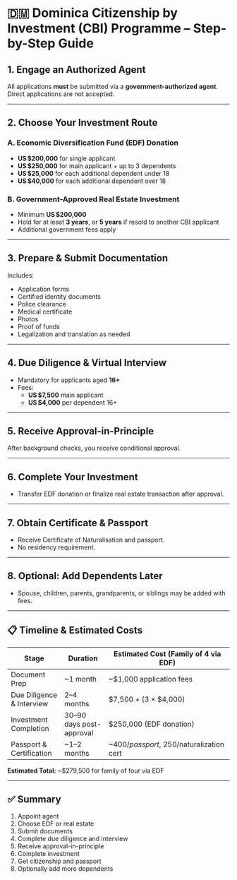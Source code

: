
# 🇩🇲 Dominica Citizenship by Investment (CBI) Programme – Step-by-Step Guide

## 1. Engage an Authorized Agent
All applications **must** be submitted via a **government-authorized agent**. Direct applications are not accepted.

---

## 2. Choose Your Investment Route

### A. Economic Diversification Fund (EDF) Donation
- **US $200,000** for single applicant  
- **US $250,000** for main applicant + up to 3 dependents  
- **US $25,000** for each additional dependent under 18  
- **US $40,000** for each additional dependent over 18

### B. Government-Approved Real Estate Investment
- Minimum **US $200,000**  
- Hold for at least **3 years**, or **5 years** if resold to another CBI applicant  
- Additional government fees apply

---

## 3. Prepare & Submit Documentation
Includes:
- Application forms
- Certified identity documents
- Police clearance
- Medical certificate
- Photos
- Proof of funds
- Legalization and translation as needed

---

## 4. Due Diligence & Virtual Interview
- Mandatory for applicants aged **16+**
- Fees:
  - **US $7,500** main applicant
  - **US $4,000** per dependent 16+

---

## 5. Receive Approval-in-Principle
After background checks, you receive conditional approval.

---

## 6. Complete Your Investment
- Transfer EDF donation or finalize real estate transaction after approval.

---

## 7. Obtain Certificate & Passport
- Receive Certificate of Naturalisation and passport.
- No residency requirement.

---

## 8. Optional: Add Dependents Later
- Spouse, children, parents, grandparents, or siblings may be added with fees.

---

## 📋 Timeline & Estimated Costs

| Stage                         | Duration              | Estimated Cost (Family of 4 via EDF)       |
|------------------------------|------------------------|--------------------------------------------|
| Document Prep                | ~1 month               | ~$1,000 application fees                   |
| Due Diligence & Interview    | 2–4 months             | $7,500 + (3 × $4,000)                      |
| Investment Completion        | 30–90 days post-approval| $250,000 (EDF donation)                    |
| Passport & Certification     | ~1–2 months            | ~$400/passport, ~$250/naturalization cert |

**Estimated Total:** ~$279,500 for family of four via EDF

---

## ✅ Summary

1. Appoint agent
2. Choose EDF or real estate
3. Submit documents
4. Complete due diligence and interview
5. Receive approval-in-principle
6. Complete investment
7. Get citizenship and passport
8. Optionally add more dependents
